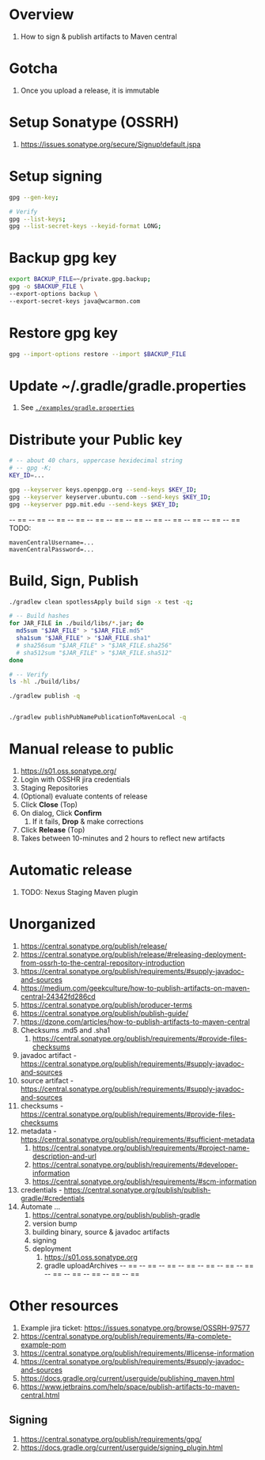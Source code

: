 # Overview
1. How to sign & publish artifacts to Maven central

# Gotcha
1. Once you upload a release, it is immutable


# Setup Sonatype (OSSRH)
1. https://issues.sonatype.org/secure/Signup!default.jspa


# Setup signing
```sh
gpg --gen-key;

# Verify
gpg --list-keys;
gpg --list-secret-keys --keyid-format LONG;
```


# Backup gpg key
```sh
export BACKUP_FILE=~/private.gpg.backup;
gpg -o $BACKUP_FILE \
--export-options backup \
--export-secret-keys java@wcarmon.com
```

# Restore gpg key
```sh
gpg --import-options restore --import $BACKUP_FILE
```


# Update ~/.gradle/gradle.properties
1. See [`./examples/gradle.properties`](./examples/gradle.properties)


# Distribute your Public key
```sh
# -- about 40 chars, uppercase hexidecimal string
# -- gpg -K;
KEY_ID=...

gpg --keyserver keys.openpgp.org --send-keys $KEY_ID;
gpg --keyserver keyserver.ubuntu.com --send-keys $KEY_ID;
gpg --keyserver pgp.mit.edu --send-keys $KEY_ID;
```



-- == -- == -- == -- == -- == -- == -- == -- == -- == -- == -- == -- ==
TODO:
```
mavenCentralUsername=...
mavenCentralPassword=...
```


# Build, Sign, Publish
```sh
./gradlew clean spotlessApply build sign -x test -q;

# -- Build hashes
for JAR_FILE in ./build/libs/*.jar; do
  md5sum "$JAR_FILE" > "$JAR_FILE.md5"
  sha1sum "$JAR_FILE" > "$JAR_FILE.sha1"
  # sha256sum "$JAR_FILE" > "$JAR_FILE.sha256"
  # sha512sum "$JAR_FILE" > "$JAR_FILE.sha512"
done

# -- Verify
ls -hl ./build/libs/

./gradlew publish -q


./gradlew publishPubNamePublicationToMavenLocal -q
```

# Manual release to public
1. https://s01.oss.sonatype.org/
1. Login with OSSHR jira credentials
1. Staging Repositories
1. (Optional) evaluate contents of release
1. Click **Close** (Top)
1. On dialog, Click **Confirm**
    1. If it fails, **Drop** & make corrections
1. Click **Release** (Top)
1. Takes between 10-minutes and 2 hours to reflect new artifacts


# Automatic release
1. TODO: Nexus Staging Maven plugin



# Unorganized
1. https://central.sonatype.org/publish/release/
1. https://central.sonatype.org/publish/release/#releasing-deployment-from-ossrh-to-the-central-repository-introduction
1. https://central.sonatype.org/publish/requirements/#supply-javadoc-and-sources
1. https://medium.com/geekculture/how-to-publish-artifacts-on-maven-central-24342fd286cd
1. https://central.sonatype.org/publish/producer-terms
1. https://central.sonatype.org/publish/publish-guide/
1. https://dzone.com/articles/how-to-publish-artifacts-to-maven-central
1. Checksums .md5 and .sha1
    1. https://central.sonatype.org/publish/requirements/#provide-files-checksums
1. javadoc artifact - https://central.sonatype.org/publish/requirements/#supply-javadoc-and-sources
1. source artifact - https://central.sonatype.org/publish/requirements/#supply-javadoc-and-sources
1. checksums - https://central.sonatype.org/publish/requirements/#provide-files-checksums
1. metadata - https://central.sonatype.org/publish/requirements/#sufficient-metadata
    1. https://central.sonatype.org/publish/requirements/#project-name-description-and-url
    1. https://central.sonatype.org/publish/requirements/#developer-information
    1. https://central.sonatype.org/publish/requirements/#scm-information
1. credentials - https://central.sonatype.org/publish/publish-gradle/#credentials
1. Automate ...
    1. https://central.sonatype.org/publish/publish-gradle
    1. version bump
    1. building binary, source & javadoc artifacts
    1. signing
    1. deployment
        1. https://s01.oss.sonatype.org
        1. gradle uploadArchives
-- == -- == -- == -- == -- == -- == -- == -- == -- == -- == -- == -- ==



# Other resources
1. Example jira ticket: https://issues.sonatype.org/browse/OSSRH-97577
1. https://central.sonatype.org/publish/requirements/#a-complete-example-pom
1. https://central.sonatype.org/publish/requirements/#license-information
1. https://central.sonatype.org/publish/requirements/#supply-javadoc-and-sources
1. https://docs.gradle.org/current/userguide/publishing_maven.html
1. https://www.jetbrains.com/help/space/publish-artifacts-to-maven-central.html

## Signing
1. https://central.sonatype.org/publish/requirements/gpg/
1. https://docs.gradle.org/current/userguide/signing_plugin.html
